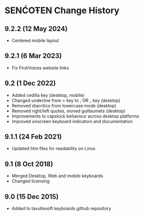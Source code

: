 SENĆOŦEN Change History
============================

9.2.2 (12 May 2024)
-------------------
* Centered mobile layout

9.2.1 (6 Mar 2023)
-------------------
* Fix FirstVoices website links

9.2 (1 Dec 2022)
-------------------
* Added cedilla key (desktop, mobile)
* Changed underline from = key to ; OR _ key (desktop)
* Removed diacritics from lowercase mode (desktop)
* Removed right/left quotes, moved guillaumets (desktop)
* Improvements to capslock behaviour across desktop platforms
* Improved onscreen keyboard indicators and documentation

9.1.1 (24 Feb 2021)
-------------------
* Updated htm files for readability on Linux

9.1 (8 Oct 2018)
-----------------
* Merged Desktop, Web and mobile keyboards
* Changed licensing

9.0 (15 Dec 2015)
-----------------

* Added to tavultesoft keyboards github repository
